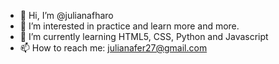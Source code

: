 - 👋 Hi, I’m @julianafharo
- 👀 I’m interested in practice and learn more and more.
- 🌱 I’m currently learning HTML5, CSS, Python and Javascript
- 📫 How to reach me: julianafer27@gmail.com
